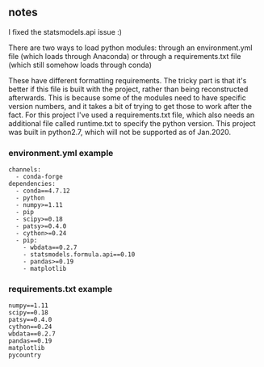 

## notes

I fixed the statsmodels.api issue :)

There are two ways to load python modules: through an environment.yml file (which loads through Anaconda) or through a requirements.txt file (which still somehow loads through conda)

These have different formatting requirements. The tricky part is that it's better if this file is built with the project, rather than being reconstructed afterwards. This is because some of the modules need to have specific version numbers, and it takes a bit of trying to get those to work after the fact. For this project I've used a requirements.txt file, which also needs an additional file called runtime.txt to specify the python version. This project was built in python2.7, which will not be supported as of Jan.2020.

### environment.yml example

```
channels:
  - conda-forge
dependencies:
  - conda==4.7.12
  - python
  - numpy>=1.11
  - pip
  - scipy>=0.18
  - patsy>=0.4.0
  - cython>=0.24
  - pip:
    - wbdata==0.2.7
    - statsmodels.formula.api==0.10
    - pandas>=0.19
    - matplotlib
```

### requirements.txt example

```
numpy==1.11
scipy==0.18
patsy==0.4.0
cython==0.24
wbdata==0.2.7
pandas==0.19
matplotlib
pycountry
```
